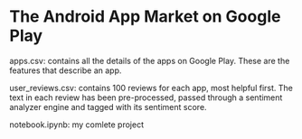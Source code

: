 # The Android App Market on Google Play

apps.csv:
contains all the details of the apps on Google Play. These are the features that describe an app.

user_reviews.csv: 
contains 100 reviews for each app, most helpful first. The text in each review has been pre-processed, passed through a sentiment analyzer engine and tagged with its sentiment score.

notebook.ipynb:
my comlete project

